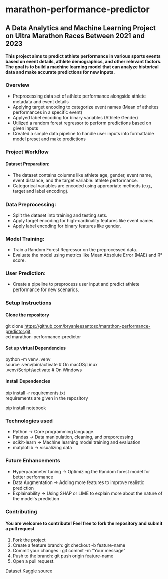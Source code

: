 # marathon-performance-predictor
## A Data Analytics and Machine Learning Project on Ultra Marathon Races Between 2021 and 2023 

#### This project aims to predict athlete performance in various sports events based on event details, athlete demographics, and other relevant factors. The goal is to build a machine learning model that can analyze historical data and make accurate predictions for new inputs.

### Overview
- Preprocessing data set of athlete performance alongside athlete metadata and event details
- Applying target encoding to categorize event names (Mean of atheltes performances in a specific event)
- Applyed label encoding for binary variables (Athlete Gender)
- Utilized a random forest regressor to perform predictions based on given inputs
- Created a simple data pipeline to handle user inputs into formattable model preset and make predictions

### Project Workflow
#### Dataset Preparation:
- The dataset contains columns like athlete age, gender, event name, event distance, and the target variable: athlete performance.
- Categorical variables are encoded using appropriate methods (e.g., target and label encoding).
### Data Preprocessing:
- Split the dataset into training and testing sets.
- Apply target encoding for high-cardinality features like event names.
- Apply label encoding for binary features like gender.
### Model Training:
- Train a Random Forest Regressor on the preprocessed data.
- Evaluate the model using metrics like Mean Absolute Error (MAE) and R² score.
### User Prediction:
- Create a pipeline to preprocess user input and predict athlete performance for new scenarios.

### Setup Instructions
#### Clone the repository
git clone https://github.com/bryanleesantoso/marathon-performance-predictor.git  
cd marathon-performance-predictor

#### Set up virtual Dependencies
python -m venv .venv  
source .venv/bin/activate       # On macOS/Linux  
.venv\Scripts\activate          # On Windows  

#### Install Dependencies
pip install -r requirements.txt  
requirements are given in the repository

pip install notebook

### Technologies used
- Python -> Core programming language.
- Pandas -> Data manipulation, cleaning, and preporcessing
- scikit-learn -> Machine learning model training and evaluation
- matplotlib -> visualizing data

### Future Enhancements
- Hyperparameter tuning -> Optimizing the Random forest model for better performance
- Data Augmentation -> Adding more features to improve realistic prediction
- Explainability -> Using SHAP or LIME to explain more about the nature of the model's prediction

### Contributing
#### You are welcome to contribute! Feel free to fork the repository and submit a pull request
1. Fork the project
2. Create a feature branch: git checkout -b feature-name
3. Commit your changes : git commit -m "Your message"
4. Push to the branch: git push origin feature-name
5. Open a pull request.

[Dataset Kaggle source]( https://www.kaggle.com/datasets/aiaiaidavid/the-big-dataset-of-ultra-marathon-running?resource=download&select=TWO_CENTURIES_OF_UM_RACES.csv  )
